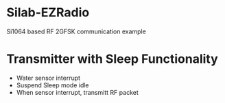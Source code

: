 # Silab-EZRadio
Si1064 based RF 2GFSK communication example

# Transmitter with Sleep Functionality 
- Water sensor interrupt 
- Suspend Sleep mode idle
- When sensor interrupt, transmitt RF packet
